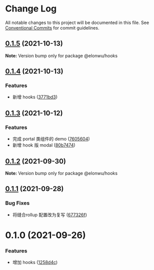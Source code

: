 # Change Log

All notable changes to this project will be documented in this file.
See [Conventional Commits](https://conventionalcommits.org) for commit guidelines.

## [0.1.5](https://github.com/ElonWu/elonwu_ui/compare/@elonwu/hooks@0.1.4...@elonwu/hooks@0.1.5) (2021-10-13)

**Note:** Version bump only for package @elonwu/hooks





## [0.1.4](https://github.com/ElonWu/elonwu_ui/compare/@elonwu/hooks@0.1.3...@elonwu/hooks@0.1.4) (2021-10-13)


### Features

* 新增 hooks ([3771bd3](https://github.com/ElonWu/elonwu_ui/commit/3771bd371cc4a6d93678d9d97505f77839f6e949))





## [0.1.3](https://github.com/ElonWu/elonwu_ui/compare/@elonwu/hooks@0.1.2...@elonwu/hooks@0.1.3) (2021-10-12)


### Features

* 完成 portal 类组件的 demo ([7605604](https://github.com/ElonWu/elonwu_ui/commit/76056040e776489739f3fd91a4d0a862b414d9a0))
* 新增 hook 版 modal ([80b7474](https://github.com/ElonWu/elonwu_ui/commit/80b7474ea4f8576b383f69c1be0036b8e066a189))





## [0.1.2](https://github.com/ElonWu/elonwu_ui/compare/@elonwu/hooks@0.1.1...@elonwu/hooks@0.1.2) (2021-09-30)

**Note:** Version bump only for package @elonwu/hooks





## [0.1.1](https://github.com/ElonWu/elonwu_ui/compare/@elonwu/hooks@0.1.0...@elonwu/hooks@0.1.1) (2021-09-28)


### Bug Fixes

* 将缝合rollup 配置改为复写 ([677326f](https://github.com/ElonWu/elonwu_ui/commit/677326fb522e0e85f68ea2e6b9b2683e07f3f423))





# 0.1.0 (2021-09-26)


### Features

* 增加 hooks ([1258d4c](https://github.com/ElonWu/elonwu_ui/commit/1258d4c3339c8146282bb23636bccd9d226a3a06))
